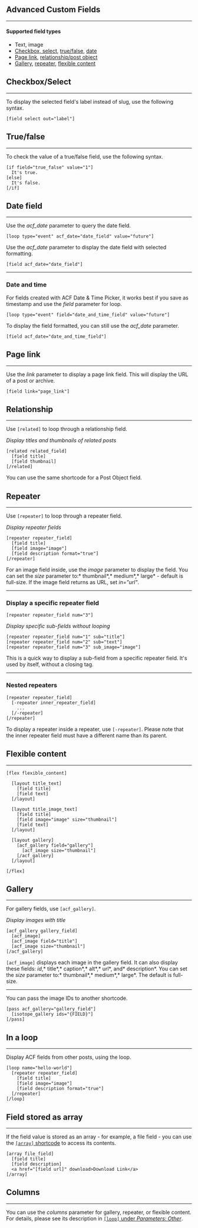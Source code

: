 
## Advanced Custom Fields
---

#### Supported field types

- Text, image
- [Checkbox, select](#checkbox-select), [true/false](#true-false), [date](#date-field)
- [Page link](#page-link), [relationship/post object](#relationship)
- [Gallery](#gallery), [repeater](#repeater), [flexible content](#flexible-content)

## Checkbox/Select
---

To display the selected field's label instead of slug, use the following syntax.

~~~
[field select out="label"]
~~~

## True/false
---

To check the value of a true/false field, use the following syntax.

~~~
[if field="true_false" value="1"]
  It's true.
[else]
  It's false.
[/if]
~~~

## Date field

---

Use the *acf_date* parameter to query the date field.


~~~
[loop type="event" acf_date="date_field" value="future"]
~~~


Use the *acf_date* parameter to display the date field with selected formatting.


~~~
[field acf_date="date_field"]
~~~

---

### Date and time

For fields created with ACF Date & Time Picker, it works best if you save as timestamp and use the *field* parameter for loop.

~~~
[loop type="event" field="date_and_time_field" value="future"]
~~~

To display the field formatted, you can still use the *acf_date* parameter.

~~~
[field acf_date="date_and_time_field"]
~~~


## Page link
---

Use the *link* parameter to display a page link field. This will display the URL of a post or archive.

~~~
[field link="page_link"]
~~~


## Relationship
---

Use `[related]` to loop through a relationship field.

*Display titles and thumbnails of related posts*

~~~
[related related_field]
  [field title]
  [field thumbnail]
[/related]
~~~

You can use the same shortcode for a Post Object field.

## Repeater
---

Use `[repeater]` to loop through a repeater field.


*Display repeater fields*

~~~
[repeater repeater_field]
  [field title]
  [field image="image"]
  [field description format="true"]
[/repeater]
~~~


For an image field inside, use the *image* parameter to display the field. You can set the *size* parameter to:* thumbnail*,* medium*,* large* - default is full-size. If the image field returns as URL, set *in="url"*.

---

### Display a specific repeater field

~~~
[repeater repeater_field num="3"]
~~~

*Display specific sub-fields without looping*

~~~
[repeater repeater_field num="1" sub="title"]
[repeater repeater_field num="2" sub="text"]
[repeater repeater_field num="3" sub_image="image"]
~~~

This is a quick way to display a sub-field from a specific repeater field. It's used by itself, without a closing tag.

---

### Nested repeaters

~~~
[repeater repeater_field]
  [-repeater inner_repeater_field]
    ...
  [/-repeater]
[/repeater]
~~~

To display a repeater inside a repeater, use `[-repeater]`.  Please note that the inner repeater field must have a different name than its parent.

## Flexible content
---

~~~
[flex flexible_content]

  [layout title_text]
    [field title]
    [field text]
  [/layout]

  [layout title_image_text]
    [field title]
    [field image="image" size="thumbnail"]
    [field text]
  [/layout]

  [layout gallery]
    [acf_gallery field="gallery"]
      [acf_image size="thumbnail"]
    [/acf_gallery]
  [/layout]

[/flex]
~~~


## Gallery
---

For gallery fields, use `[acf_gallery]`.

*Display images with title*

~~~
[acf_gallery gallery_field]
  [acf_image]
  [acf_image field="title"]
  [acf_image size="thumbnail"]
[/acf_gallery]
~~~

`[acf_image]` displays each image in the gallery field. It can also display these fields: *id*,* title*,* caption*,* alt*,* url*, and* description*. You can set the *size* parameter to:* thumbnail*,* medium*,* large*. The default is full-size.

---

You can pass the image IDs to another shortcode.

~~~
[pass acf_gallery="gallery_field"]
  [isotope_gallery ids="{FIELD}"]
[/pass]
~~~


## In a loop
---

Display ACF fields from other posts, using the loop.

~~~
[loop name="hello-world"]
  [repeater repeater_field]
    [field title]
    [field image="image"]
    [field description format="true"]
  [/repeater]
[/loop]

~~~


## Field stored as array
---

If the field value is stored as an array - for example, a file field - you can use the [`[array]` shortcode](options-general.php?page=ccs_reference&tab=field#array) to access its contents.


~~~
[array file_field]
  [field title]
  [field description]
  <a href="[field url]" download>Download Link</a>
[/array]

~~~


## Columns
---

You can use the *columns* parameter for gallery, repeater, or flexible content. For details, please see its description in [`[loop]` under *Parameters: Other*](options-general.php?page=ccs_reference&tab=loop#other).

